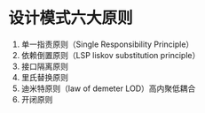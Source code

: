 
# 设计模式六大原则
1. 单一指责原则（Single Responsibility Principle）
2. 依赖倒置原则（LSP liskov substitution principle）
3. 接口隔离原则 
4. 里氏替换原则
5. 迪米特原则（law of demeter LOD）高内聚低耦合
6. 开闭原则
